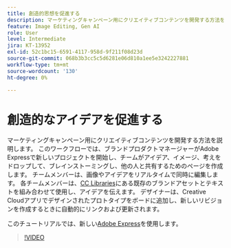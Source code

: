 ```yaml
---
title: 創造的思想を促進する
description: マーケティングキャンペーン用にクリエイティブコンテンツを開発する方法を説明します。
feature: Image Editing, Gen AI
role: User
level: Intermediate
jira: KT-13952
exl-id: 52c1bc15-6591-4117-958d-9f211f08d23d
source-git-commit: 068b3b3cc5c5d6281e06d810a1ee5e3242227881
workflow-type: tm+mt
source-wordcount: '130'
ht-degree: 0%

---
```


# 創造的なアイデアを促進する

マーケティングキャンペーン用にクリエイティブコンテンツを開発する方法を説明します。 このワークフローでは、ブランドプロダクトマネージャーがAdobe Expressで新しいプロジェクトを開始し、チームがアイデア、イメージ、考えをドロップして、ブレインストーミングし、他の人と共有するためのページを作成します。 チームメンバーは、画像やアイデアをリアルタイムで同時に編集します。 各チームメンバーは、[CC Libraries](cc-libraries.md)にある既存のブランドアセットとテキストを組み合わせて使用し、アイデアを伝えます。 デザイナーは、Creative Cloudアプリでデザインされたプロトタイプをボードに追加し、新しいリビジョンを作成するときに自動的にリンクおよび更新されます。

このチュートリアルでは、新しい[Adobe Express](https://www.adobe.com/express/)を使用します。

>[!VIDEO](https://video.tv.adobe.com/v/3446161?quality=12&learn=on&hidetitle=true&captions=jpn)
